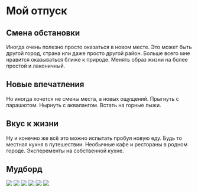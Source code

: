 # Мой отпуск

## Смена обстановки

Иногда очень полезно просто оказаться в новом месте.
Это может быть другой город, страна или даже просто другой район.
Больше всего мне нравится оказываться ближе к природе.
Менять образ жизни на более простой и лаконичный.

## Новые впечатления

Но иногда хочется не смены места, а новых ощущений.
Прыгнуть с парашютом.
Нырнуть с аквалангом.
Встать на горные лыжи.

## Вкус к жизни

Ну и конечно же всё это можно испытать пробуя новую еду.
Будь то местная кухня в путешествии.
Необычные кафе и рестораны в родном городе.
Эксперементы на собственной кухне.

## Мудборд

![](road.jpg) ![](hotel.jpg)
![](kayak.jpg) ![](ski.jpg)
![](food.jpg) ![](spa.jpg)